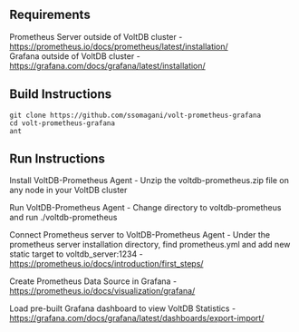 ## Requirements
Prometheus Server outside of VoltDB cluster - https://prometheus.io/docs/prometheus/latest/installation/ \
Grafana outside of VoltDB cluster - https://grafana.com/docs/grafana/latest/installation/

## Build Instructions
`git clone https://github.com/ssomagani/volt-prometheus-grafana` \
`cd volt-prometheus-grafana` \
`ant` 

## Run Instructions
Install VoltDB-Prometheus Agent - 
Unzip the voltdb-prometheus.zip file on any node in your VoltDB cluster

Run VoltDB-Prometheus Agent -
Change directory to voltdb-prometheus and run ./voltdb-prometheus

Connect Prometheus server to VoltDB-Prometheus Agent -
Under the prometheus server installation directory, find prometheus.yml and add new static target to voltdb_server:1234 - https://prometheus.io/docs/introduction/first_steps/

Create Prometheus Data Source in Grafana - https://prometheus.io/docs/visualization/grafana/

Load pre-built Grafana dashboard to view VoltDB Statistics - https://grafana.com/docs/grafana/latest/dashboards/export-import/
